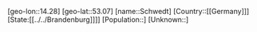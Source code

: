 ﻿---
location: [53.07,14.28]
type: City
tags:
- geo/City


SpocWebEntityId: 34104
isDeleted: false
confidential: public

---
[geo-lon::14.28]
[geo-lat::53.07]
[name::Schwedt]
[Country::[[Germany]]]
[State:[[../../Brandenburg]]]]
[Population::]
[Unknown::]

